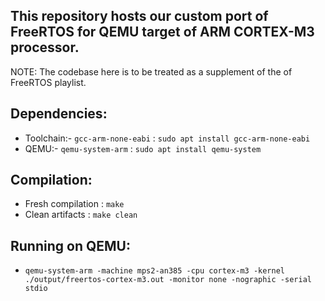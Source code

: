 ## This repository hosts our custom port of FreeRTOS for QEMU target of ARM CORTEX-M3 processor.

NOTE: The codebase here is to be treated as a supplement of the of FreeRTOS playlist.

## Dependencies:
* Toolchain:- `gcc-arm-none-eabi` :  `sudo apt install gcc-arm-none-eabi`
* QEMU:- `qemu-system-arm` : `sudo apt install qemu-system`

## Compilation:
* Fresh compilation : `make`
* Clean artifacts : `make clean`

## Running on QEMU:
* `qemu-system-arm -machine mps2-an385 -cpu cortex-m3 -kernel ./output/freertos-cortex-m3.out -monitor none -nographic -serial stdio`

